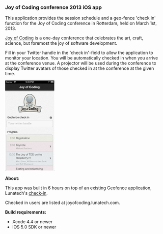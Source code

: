 ### Joy of Coding conference 2013 iOS app

This application provides the session schedule and a geo-fence 'check in' function for the Joy of Coding conference in Rotterdam, held on March 1st, 2013. 

[Joy of Coding](http://joyofcoding.org/) is a one-day conference that celebrates the art, craft, science, but foremost the joy of software development. 

Fill in your Twitter handle in the 'check in'-field to allow the application to monitor your location. You will be 
automatically checked in when you arrive at the conference venue. A projector will be used during the conference to display Twitter avatars of those checked in at the conference at the given time.

<img src="./screenshot.png" height="293" width="160">



**About:**

This app was built in 6 hours on top of an existing Geofence application, Lunatech's [check-in](https://github.com/lunatech-labs/lunatech-check-in).

Checked in users are listed at joyofcoding.lunatech.com.

**Build requirements:**

- Xcode 4.4 or newer
- iOS 5.0 SDK or newer
